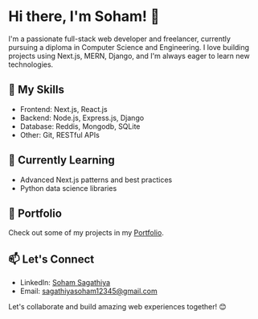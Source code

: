 # Hi there, I'm Soham! 👋

I'm a passionate full-stack web developer and freelancer, currently pursuing a diploma in Computer Science and Engineering. I love building projects using Next.js, MERN, Django, and I'm always eager to learn new technologies.

## 🚀 My Skills

- Frontend: Next.js, React.js
- Backend: Node.js, Express.js, Django
- Database: Reddis, Mongodb, SQLite
- Other: Git, RESTful APIs

## 🌱 Currently Learning

- Advanced Next.js patterns and best practices
- Python data science libraries

## 💼 Portfolio

Check out some of my projects in my [Portfolio](https://soham901-portfolio.vercel.app/).

## 📫 Let's Connect

- LinkedIn: [Soham Sagathiya](https://www.linkedin.com/in/soham-sagathiya-898b6a254/)
- Email: [sagathiyasoham12345@gmail.com](mailto:sagathiyasoham12345@gmail.com)

Let's collaborate and build amazing web experiences together! 😊
